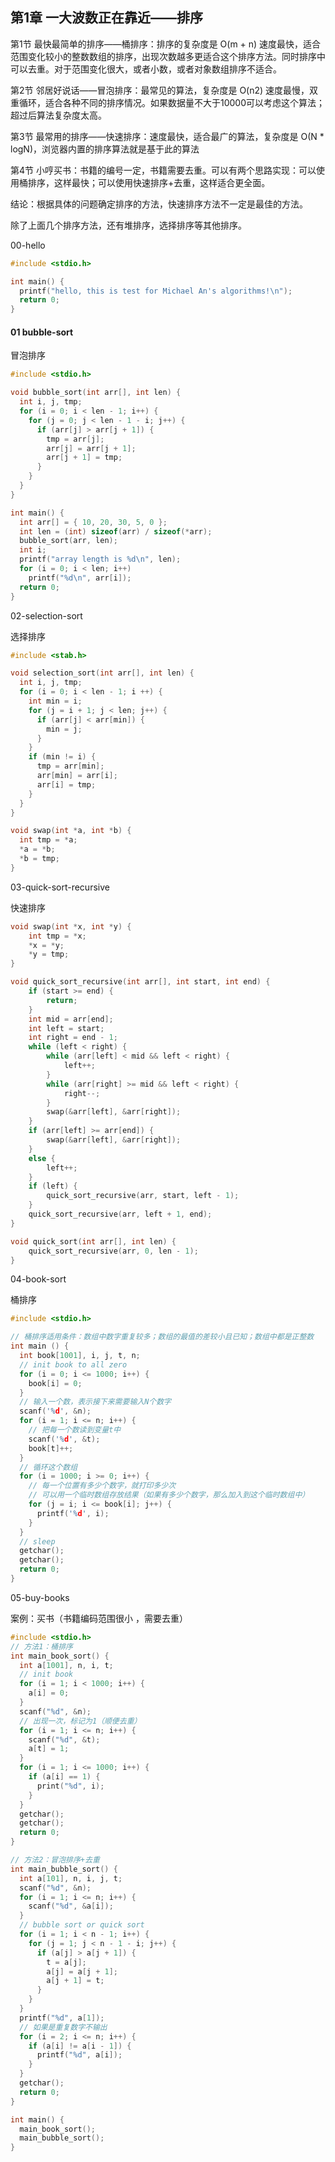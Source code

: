 ## 第1章  一大波数正在靠近——排序

第1节  最快最简单的排序——桶排序：排序的复杂度是 O(m + n) 速度最快，适合范围变化较小的整数数组的排序，出现次数越多更适合这个排序方法。同时排序中可以去重。对于范围变化很大，或者小数，或者对象数组排序不适合。

第2节  邻居好说话——冒泡排序：最常见的算法，复杂度是 O(n2) 速度最慢，双重循环，适合各种不同的排序情况。如果数据量不大于10000可以考虑这个算法；超过后算法复杂度太高。

第3节  最常用的排序——快速排序：速度最快，适合最广的算法，复杂度是 O(N * logN)，浏览器内置的排序算法就是基于此的算法

第4节  小哼买书：书籍的编号一定，书籍需要去重。可以有两个思路实现：可以使用桶排序，这样最快；可以使用快速排序+去重，这样适合更全面。

结论：根据具体的问题确定排序的方法，快速排序方法不一定是最佳的方法。

除了上面几个排序方法，还有堆排序，选择排序等其他排序。

00-hello

~~~c
#include <stdio.h>

int main() {
  printf("hello, this is test for Michael An's algorithms!\n");
  return 0;
}
~~~

#### 01 bubble-sort

冒泡排序

~~~c
#include <stdio.h>

void bubble_sort(int arr[], int len) {
  int i, j, tmp;
  for (i = 0; i < len - 1; i++) {
    for (j = 0; j < len - 1 - i; j++) {
      if (arr[j] > arr[j + 1]) {
        tmp = arr[j];
        arr[j] = arr[j + 1];
        arr[j + 1] = tmp;
      }
    }
  }
}

int main() {
  int arr[] = { 10, 20, 30, 5, 0 };
  int len = (int) sizeof(arr) / sizeof(*arr);
  bubble_sort(arr, len);
  int i;
  printf("array length is %d\n", len);
  for (i = 0; i < len; i++)
    printf("%d\n", arr[i]);
  return 0;
}

~~~

02-selection-sort

选择排序

~~~c
#include <stab.h>

void selection_sort(int arr[], int len) {
  int i, j, tmp;
  for (i = 0; i < len - 1; i ++) {
    int min = i;
    for (j = i + 1; j < len; j++) {
      if (arr[j] < arr[min]) {
        min = j;
      }
    }
    if (min != i) {
      tmp = arr[min];
      arr[min] = arr[i];
      arr[i] = tmp;
    }
  }
}

void swap(int *a, int *b) {
  int tmp = *a;
  *a = *b;
  *b = tmp;
}

~~~

03-quick-sort-recursive

快速排序

~~~c
void swap(int *x, int *y) {
    int tmp = *x;
    *x = *y;
    *y = tmp;
}

void quick_sort_recursive(int arr[], int start, int end) {
    if (start >= end) {
        return;
    }
    int mid = arr[end];
    int left = start;
    int right = end - 1;
    while (left < right) {
        while (arr[left] < mid && left < right) {
            left++;
        }
        while (arr[right] >= mid && left < right) {
            right--;
        }
        swap(&arr[left], &arr[right]);
    }
    if (arr[left] >= arr[end]) {
        swap(&arr[left], &arr[right]);
    }
    else {
        left++;
    }
    if (left) {
        quick_sort_recursive(arr, start, left - 1);
    }
    quick_sort_recursive(arr, left + 1, end);
}

void quick_sort(int arr[], int len) {
    quick_sort_recursive(arr, 0, len - 1);
}

~~~

04-book-sort

桶排序

~~~c
#include <stdio.h>

// 桶排序适用条件：数组中数字重复较多；数组的最值的差较小且已知；数组中都是正整数
int main () {
  int book[1001], i, j, t, n;
  // init book to all zero
  for (i = 0; i <= 1000; i++) {
    book[i] = 0;
  }
  // 输入一个数，表示接下来需要输入N个数字
  scanf('%d', &n);
  for (i = 1; i <= n; i++) {
    // 把每一个数读到变量t中
    scanf('%d', &t);
    book[t]++;
  }
  // 循环这个数组
  for (i = 1000; i >= 0; i++) {
    // 每一个位置有多少个数字，就打印多少次
    // 可以用一个临时数组存放结果（如果有多少个数字，那么加入到这个临时数组中）
    for (j = i; i <= book[i]; j++) {
      printf('%d', i);
    }
  }
  // sleep
  getchar();
  getchar();
  return 0;
}

~~~

05-buy-books

案例：买书（书籍编码范围很小 ，需要去重）

~~~c
#include <stdio.h>
// 方法1：桶排序
int main_book_sort() {
  int a[1001], n, i, t;
  // init book
  for (i = 1; i < 1000; i++) {
    a[i] = 0;
  }
  scanf("%d", &n);
  // 出现一次，标记为1（顺便去重）
  for (i = 1; i <= n; i++) {
    scanf("%d", &t);
    a[t] = 1;
  }
  for (i = 1; i <= 1000; i++) {
    if (a[i] == 1) {
      print("%d", i);
    }
  }
  getchar();
  getchar();
  return 0;
}

// 方法2：冒泡排序+去重
int main_bubble_sort() {
  int a[101], n, i, j, t;
  scanf("%d", &n);
  for (i = 1; i <= n; i++) {
    scanf("%d", &a[i]);
  }
  // bubble sort or quick sort
  for (i = 1; i < n - 1; i++) {
    for (j = 1; j < n - 1 - i; j++) {
      if (a[j] > a[j + 1]) {
        t = a[j];
        a[j] = a[j + 1];
        a[j + 1] = t;
      }
    }
  }
  printf("%d", a[1]);
  // 如果是重复数字不输出
  for (i = 2; i <= n; i++) {
    if (a[i] != a[i - 1]) {
      printf("%d", a[i]);
    }
  }
  getchar();
  return 0;
}

int main() {
  main_book_sort();
  main_bubble_sort();
}
~~~

